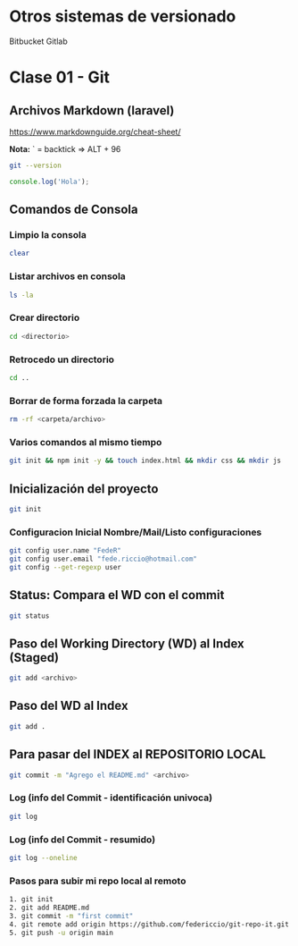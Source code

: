 # Otros sistemas de versionado
Bitbucket
Gitlab


# Clase 01 - Git

## Archivos Markdown (laravel)

https://www.markdownguide.org/cheat-sheet/

**Nota:** ` = backtick => ALT + 96

```sh
git --version
```

```js
console.log('Hola');
```
## Comandos de Consola

### Limpio la consola
```sh
clear
```

### Listar archivos en consola
```sh
ls -la
```

### Crear directorio
```sh
cd <directorio>
```

### Retrocedo un directorio
```sh
cd ..
```

### Borrar de forma forzada la carpeta
```sh
rm -rf <carpeta/archivo>
```

### Varios comandos al mismo tiempo
```sh
git init && npm init -y && touch index.html && mkdir css && mkdir js
```

## Inicialización del proyecto
```sh
git init
```

### Configuracion Inicial Nombre/Mail/Listo configuraciones
```sh
git config user.name "FedeR"
git config user.email "fede.riccio@hotmail.com"
git config --get-regexp user
```

## Status: Compara el WD con el commit
```sh
git status
```

## Paso del Working Directory (WD) al Index (Staged)
```sh
git add <archivo>
```

## Paso del WD al Index
```sh
git add .
```

## Para pasar del INDEX al REPOSITORIO LOCAL
```sh
git commit -m "Agrego el README.md" <archivo>
```

### Log (info del Commit - identificación univoca)
```sh
git log
```

### Log (info del Commit - resumido)
```sh
git log --oneline
```

### Pasos para subir mi repo local al remoto
```sh
1. git init
2. git add README.md
3. git commit -m "first commit"
4. git remote add origin https://github.com/federiccio/git-repo-it.git
5. git push -u origin main
```
